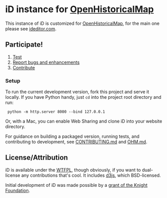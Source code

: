 # iD instance for [OpenHistoricalMap](http://www.openhistoricalmap.org/)

This instance of iD is customized for [OpenHistoricalMap](http://www.openhistoricalmap.org/), for the main one please see [ideditor.com](http://ideditor.com/).



## Participate!

1. [Test](http://openhistoricalmap.github.io/iD/)
2. [Report bugs and enhancements](https://github.com/OpenHistoricalMap/iD/issues)
3. [Contribute](CONTRIBUTING.md)

### Setup
To run the current development version, fork this project and serve it locally.
If you have Python handy, just `cd` into the project root directory and run:

     python -m http.server 8000 --bind 127.0.0.1

Or, with a Mac, you can enable Web Sharing and clone iD into your website directory.

For guidance on building a packaged version, running tests, and contributing to
development, see [CONTRIBUTING.md](CONTRIBUTING.md) and [OHM.md](OHM.md).

## License/Attribution

iD is available under the [WTFPL](http://sam.zoy.org/wtfpl/), though obviously, if you want to dual-license
any contributions that's cool. It includes [d3js](http://d3js.org/), which BSD-licensed.

Initial development of iD was made possible by a [grant of the Knight Foundation](http://www.mapbox.com/blog/knight-invests-openstreetmap/).